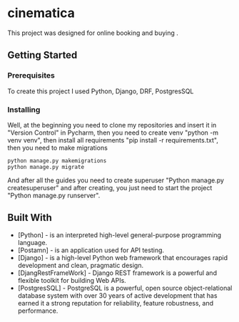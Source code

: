 # cinematica

This project was designed for online booking and buying .

## Getting Started

### Prerequisites	

To create this project I used Python, Django, DRF, PostgresSQL

### Installing

Well, at the beginning you need to clone my repositories and insert it in "Version Control" in Pycharm, then you need to create venv "python -m venv venv", then install all requirements "pip install -r requirements.txt", then you need to make migrations
```
python manage.py makemigrations
python manage.py migrate
```
And after all the guides you need to create superuser "Python manage.py createsuperuser" and after creating, you just need to start the project "Python manage.py runserver".

## Built With

* [Python] - is an interpreted high-level general-purpose programming language.
* [Postamn] - is an application used for API testing.
* [Django] - is a high-level Python web framework that encourages rapid development and clean, pragmatic design.
* [DjangRestFrameWork] - Django REST framework is a powerful and flexible toolkit for building Web APIs.
* [PostgresSQL] - PostgreSQL is a powerful, open source object-relational database system with over 30 years of active development that has earned it a strong reputation for reliability, feature robustness, and performance.

